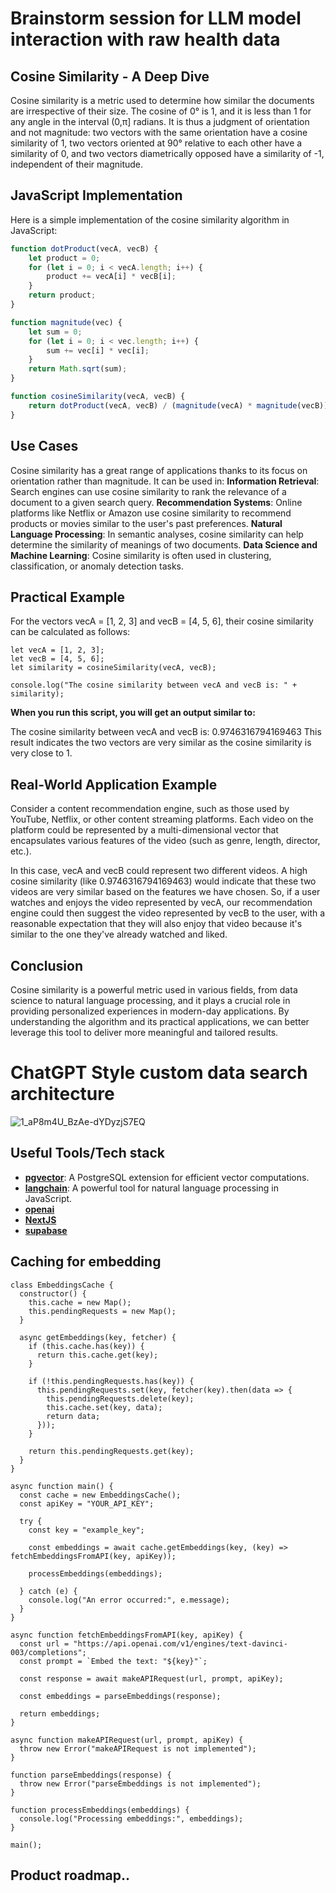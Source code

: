 # Brainstorm session for LLM model interaction with raw health data

## Cosine Similarity - A Deep Dive

Cosine similarity is a metric used to determine how similar the documents are irrespective of their size. The cosine of 0° is 1, and it is less than 1 for any angle in the interval (0,π] radians. It is thus a judgment of orientation and not magnitude: two vectors with the same orientation have a cosine similarity of 1, two vectors oriented at 90° relative to each other have a similarity of 0, and two vectors diametrically opposed have a similarity of -1, independent of their magnitude.

## JavaScript Implementation

Here is a simple implementation of the cosine similarity algorithm in JavaScript:

```javascript
function dotProduct(vecA, vecB) {
    let product = 0;
    for (let i = 0; i < vecA.length; i++) {
        product += vecA[i] * vecB[i];
    }
    return product;
}

function magnitude(vec) {
    let sum = 0;
    for (let i = 0; i < vec.length; i++) {
        sum += vec[i] * vec[i];
    }
    return Math.sqrt(sum);
}

function cosineSimilarity(vecA, vecB) {
    return dotProduct(vecA, vecB) / (magnitude(vecA) * magnitude(vecB));
}
```

## Use Cases
Cosine similarity has a great range of applications thanks to its focus on orientation rather than magnitude. It can be used in:
**Information Retrieval**: Search engines can use cosine similarity to rank the relevance of a document to a given search query.
**Recommendation Systems**: Online platforms like Netflix or Amazon use cosine similarity to recommend products or movies similar to the user's past preferences.
**Natural Language Processing**: In semantic analyses, cosine similarity can help determine the similarity of meanings of two documents.
**Data Science and Machine Learning**: Cosine similarity is often used in clustering, classification, or anomaly detection tasks.

## Practical Example
For the vectors vecA = [1, 2, 3] and vecB = [4, 5, 6], their cosine similarity can be calculated as follows:

```
let vecA = [1, 2, 3];
let vecB = [4, 5, 6];
let similarity = cosineSimilarity(vecA, vecB);

console.log("The cosine similarity between vecA and vecB is: " + similarity);
```
**When you run this script, you will get an output similar to:**

The cosine similarity between vecA and vecB is: 0.9746316794169463
This result indicates the two vectors are very similar as the cosine similarity is very close to 1.

## Real-World Application Example
Consider a content recommendation engine, such as those used by YouTube, Netflix, or other content streaming platforms. Each video on the platform could be represented by a multi-dimensional vector that encapsulates various features of the video (such as genre, length, director, etc.).

In this case, vecA and vecB could represent two different videos. A high cosine similarity (like 0.9746316794169463) would indicate that these two videos are very similar based on the features we have chosen. So, if a user watches and enjoys the video represented by vecA, our recommendation engine could then suggest the video represented by vecB to the user, with a reasonable expectation that they will also enjoy that video because it's similar to the one they've already watched and liked.

## Conclusion
Cosine similarity is a powerful metric used in various fields, from data science to natural language processing, and it plays a crucial role in providing personalized experiences in modern-day applications. By understanding the algorithm and its practical applications, we can better leverage this tool to deliver more meaningful and tailored results.


# ChatGPT Style custom data search architecture 
![1_aP8m4U_BzAe-dYDyzjS7EQ](https://github.com/romanprotoliuk/cosine-similarity/assets/45060965/a12a5834-9df0-4655-ab34-6a1934169aa0)

## Useful Tools/Tech stack

- [**pgvector**](https://github.com/romanprotoliuk/pgvector): A PostgreSQL extension for efficient vector computations.
- [**langchain**](https://js.langchain.com/docs/): A powerful tool for natural language processing in JavaScript.
- [**openai**](https://openai.com/)
- [**NextJS**](https://nextjs.org/)
- [**supabase**](https://supabase.com/)


## Caching for embedding 
```
class EmbeddingsCache {
  constructor() {
    this.cache = new Map();
    this.pendingRequests = new Map();
  }

  async getEmbeddings(key, fetcher) {
    if (this.cache.has(key)) {
      return this.cache.get(key);
    }

    if (!this.pendingRequests.has(key)) {
      this.pendingRequests.set(key, fetcher(key).then(data => {
        this.pendingRequests.delete(key);
        this.cache.set(key, data);
        return data;
      }));
    }

    return this.pendingRequests.get(key);
  }
}

async function main() {
  const cache = new EmbeddingsCache();
  const apiKey = "YOUR_API_KEY";

  try {
    const key = "example_key";

    const embeddings = await cache.getEmbeddings(key, (key) => fetchEmbeddingsFromAPI(key, apiKey));

    processEmbeddings(embeddings);

  } catch (e) {
    console.log("An error occurred:", e.message);
  }
}

async function fetchEmbeddingsFromAPI(key, apiKey) {
  const url = "https://api.openai.com/v1/engines/text-davinci-003/completions";
  const prompt = `Embed the text: "${key}"`;

  const response = await makeAPIRequest(url, prompt, apiKey);

  const embeddings = parseEmbeddings(response);

  return embeddings;
}

async function makeAPIRequest(url, prompt, apiKey) {
  throw new Error("makeAPIRequest is not implemented");
}

function parseEmbeddings(response) {
  throw new Error("parseEmbeddings is not implemented");
}

function processEmbeddings(embeddings) {
  console.log("Processing embeddings:", embeddings);
}

main();
```

## Product roadmap..

